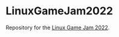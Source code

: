 # LinuxGameJam2022
Repository for the [Linux Game Jam 2022](https://itch.io/jam/linux-game-jam-2022).
